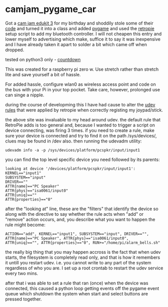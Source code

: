 # camjam_pygame_car

Got a [cam jam edukit 3](https://camjam.me/?page_id=1035) for my birthday and shoddily stole some of their [code](https://github.com/CamJam-EduKit/EduKit3/blob/master/CamJam%20Edukit%203%20-%20RPi.GPIO/Code/7-pwm2.py) and turned it into a class and added [pygame](https://www.pygame.org/docs/ref/joystick.html) and used the [retropie](https://github.com/RetroPie/RetroPie-Setup/wiki) setup script to add my bluetooth controller. I will not cheapen this entry and lower myself to advertising which make, suffice it to say it was inexpensive and I have already taken it apart to solder a bit which came off when dropped.

tested on python3 only - [countdown](https://pythonclock.org/)

This was created for a raspberry pi zero w. Use stretch rather than stretch lite and save yourself a bit of hassle.

For added hassle, configure wlan0 as wireless access point and code on the bus with your Pi in your top pocket. Take care, however, prolonged use can singe a nipple.

during the course of developming this I have had cause to alter the [udev rules](http://www.reactivated.net/writing_udev_rules.html#syntax) that were applied by retropie when correctly registing my joypad/stick.

the above site was invaluable to my head around udev. the default rule that RetroPie adds is too general and, because I wanted to trigger a script on device connecting, was firing 3 times. if you need to create a rule, make sure your device is connected and try to find it on the path /sys/devices/, clues may be found in /dev also. then running the udevadm utility:

```
udevadm info -a -p /sys/devices/platform/pcspkr/input/input1
```

you can find the top level specific device you need followed by its parents:

```
looking at device '/devices/platform/pcspkr/input/input1':
KERNEL=="input1"
SUBSYSTEM=="input"
DRIVER==""
ATTR{name}=="PC Speaker"
ATTR{phys}=="isa0061/input0"
ATTR{uniq}==""
ATTR{properties}=="0"
```
after the "looking at" line, these are the "filters" that identify the device so along with the directive to say whether the rule acts when "add" or "remove" action occurs, and, you describe what you want to happen the rule might become:

```
ACTION=="add", KERNEL=="input1", SUBSYSTEM=="input", DRIVER=="", ATTR{name}=="PC Speaker", ATTR{phys}=="isa0061/input0", ATTR{uniq}=="", ATTR{properties}=="0", RUN+="/home/pi/alarm_bells.sh"
```

the really big thing that you may happen accross is the fact that when udev starts, the filesystem is completely read only, and that is how it remembers it untill you restart udev. i.e. you cannot write to any part of the system regardless of who you are. I set up a root crontab to restart the udev service every two mins.

after that i was able to set a rule that ran (once) when the device was connected, this caused a python loop getting events off the pygame event queue which shutdown the system when start and select buttons are pressed together.




